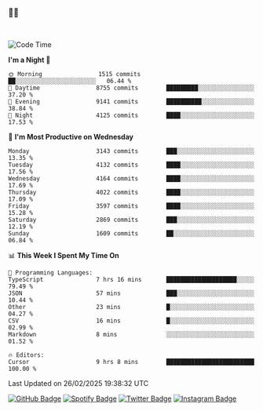 ### 🤙🍺

<!-- <a href="https://github-readme-stats.vercel.app/api?username=hzak2xx&count_private=true&show_icons=true&theme=dracula">
  <img align="center" src="https://github-readme-stats.vercel.app/api?username=hzak2xx&count_private=true&show_icons=true&theme=dracula" />
</a>
</br> -->
</br>

<!--START_SECTION:waka-->
![Code Time](http://img.shields.io/badge/Code%20Time-3%2C812%20hrs%2029%20mins-blue)

**I'm a Night 🦉** 

```text
🌞 Morning                1515 commits        ██░░░░░░░░░░░░░░░░░░░░░░░   06.44 % 
🌆 Daytime                8755 commits        █████████░░░░░░░░░░░░░░░░   37.20 % 
🌃 Evening                9141 commits        ██████████░░░░░░░░░░░░░░░   38.84 % 
🌙 Night                  4125 commits        ████░░░░░░░░░░░░░░░░░░░░░   17.53 % 
```
📅 **I'm Most Productive on Wednesday** 

```text
Monday                   3143 commits        ███░░░░░░░░░░░░░░░░░░░░░░   13.35 % 
Tuesday                  4132 commits        ████░░░░░░░░░░░░░░░░░░░░░   17.56 % 
Wednesday                4164 commits        ████░░░░░░░░░░░░░░░░░░░░░   17.69 % 
Thursday                 4022 commits        ████░░░░░░░░░░░░░░░░░░░░░   17.09 % 
Friday                   3597 commits        ████░░░░░░░░░░░░░░░░░░░░░   15.28 % 
Saturday                 2869 commits        ███░░░░░░░░░░░░░░░░░░░░░░   12.19 % 
Sunday                   1609 commits        ██░░░░░░░░░░░░░░░░░░░░░░░   06.84 % 
```


📊 **This Week I Spent My Time On** 

```text
💬 Programming Languages: 
TypeScript               7 hrs 16 mins       ████████████████████░░░░░   79.49 % 
JSON                     57 mins             ███░░░░░░░░░░░░░░░░░░░░░░   10.44 % 
Other                    23 mins             █░░░░░░░░░░░░░░░░░░░░░░░░   04.27 % 
CSV                      16 mins             █░░░░░░░░░░░░░░░░░░░░░░░░   02.99 % 
Markdown                 8 mins              ░░░░░░░░░░░░░░░░░░░░░░░░░   01.52 % 

🔥 Editors: 
Cursor                   9 hrs 8 mins        █████████████████████████   100.00 % 
```


 Last Updated on 26/02/2025 19:38:32 UTC
<!--END_SECTION:waka-->

[![GitHub Badge](https://img.shields.io/badge/GitHub-100000?style=for-the-badge&logo=github&logoColor=white)](https://github.com/hzak2xx)
[![Spotify Badge](https://img.shields.io/badge/Spotify-1ED760?&style=for-the-badge&logo=spotify&logoColor=white)](https://open.spotify.com/user/uf90s6sbbh75a1mt44clkhkvf)
[![Twitter Badge](https://img.shields.io/badge/Twitter-1DA1F2?style=for-the-badge&logo=twitter&logoColor=white)](https://twitter.com/hzak2xx)
[![Instagram Badge](https://img.shields.io/badge/Instagram-E4405F?style=for-the-badge&logo=instagram&logoColor=white)](https://www.instagram.com/hzak2xx/)
